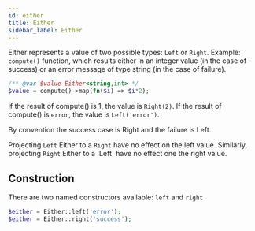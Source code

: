 ```yaml
---
id: either
title: Either
sidebar_label: Either
---
```


Either represents a value of two possible types: `Left` or `Right`. Example: `compute()` function, which results 
either in an integer value (in the case of success) or an error message of type string (in the case of failure). 

```php
/** @var $value Either<string,int> */
$value = compute()->map(fn($i) => $i*2);
```

If the result of compute() is 1, the value is `Right(2)`.
If the result of compute() is `error`, the value is `Left('error')`.

By convention the success case is Right and the failure is Left.

Projecting `Left` Either to a `Right` have no effect on the left value. Similarly, projecting `Right` Either
to a 'Left` have no effect one the right value.

## Construction

There are two named constructors available: `left` and `right`

```php
$either = Either::left('error');
$either = Either::right('success');
```
